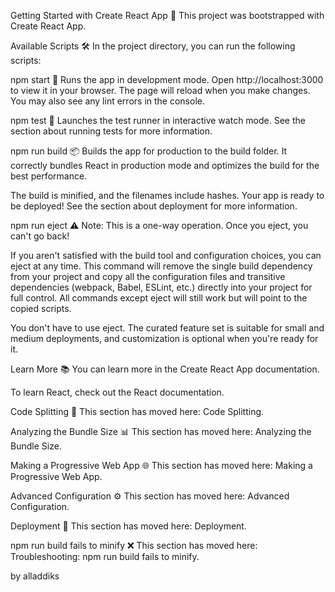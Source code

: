 Getting Started with Create React App 🚀
This project was bootstrapped with Create React App.

Available Scripts 🛠️
In the project directory, you can run the following scripts:

npm start 🌟
Runs the app in development mode.
Open http://localhost:3000 to view it in your browser. The page will reload when you make changes.
You may also see any lint errors in the console.

npm test 🧪
Launches the test runner in interactive watch mode.
See the section about running tests for more information.

npm run build 📦
Builds the app for production to the build folder.
It correctly bundles React in production mode and optimizes the build for the best performance.

The build is minified, and the filenames include hashes. Your app is ready to be deployed!
See the section about deployment for more information.

npm run eject ⚠️
Note: This is a one-way operation. Once you eject, you can't go back!

If you aren't satisfied with the build tool and configuration choices, you can eject at any time. This command will remove the single build dependency from your project and copy all the configuration files and transitive dependencies (webpack, Babel, ESLint, etc.) directly into your project for full control. All commands except eject will still work but will point to the copied scripts.

You don't have to use eject. The curated feature set is suitable for small and medium deployments, and customization is optional when you're ready for it.

Learn More 📚
You can learn more in the Create React App documentation.

To learn React, check out the React documentation.

Code Splitting 📂
This section has moved here: Code Splitting.

Analyzing the Bundle Size 📊
This section has moved here: Analyzing the Bundle Size.

Making a Progressive Web App 🌐
This section has moved here: Making a Progressive Web App.

Advanced Configuration ⚙️
This section has moved here: Advanced Configuration.

Deployment 🚢
This section has moved here: Deployment.

npm run build fails to minify ❌
This section has moved here: Troubleshooting: npm run build fails to minify.

by alladdiks
